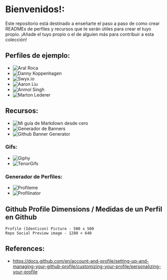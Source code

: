# Bienvenidos!:
Este repositorio está destinado a enseñarte el paso a paso de como crear READMEs de perfiles y recursos que te serán útiles para crear el tuyo propio.  ¡Añade el tuyo propio o el de alguien más para contribuir a esta colección!

## Perfiles de ejemplo:

- ![Aral Roca](https://github.com/aralroca)</br>
- ![Danny Koppenhagen](https://github.com/d-koppenhagen)</br>
- ![Swyx.io](https://github.com/swyxio)</br>
- ![Aaron Liu](https://github.com/HFO4)</br>
- ![Anmol Singh](https://github.com/anmol098)</br>
- ![Marton Lederer](https://github.com/martonlederer)</br>

## Recursos:
- ![Mi guía de Markdown desde cero](https://github.com/Ivesqui/AprendeMarkDown)</br>
- ![Generador de Banners](https://github.com/leviarista/github-profile-header-generator)</br>
- ![Github Banner Generator](https://rmariuzzo.github.io/github-banner/)

### Gifs:
- ![Giphy](https://giphy.com/)
- ![TenorGifs](https://tenor.com/es/)

### Generador de Perfiles:
- ![Profileme](https://www.profileme.dev/)
- ![Profilinator](https://profilinator.rishav.dev/)

## Github Profile Dimensions / Medidas de un Perfil en Github

    Profile (Identicon) Picture - 500 x 500
    Repo Social Preview image - 1280 × 640

## References:

- https://docs.github.com/en/account-and-profile/setting-up-and-managing-your-github-profile/customizing-your-profile/personalizing-your-profile
